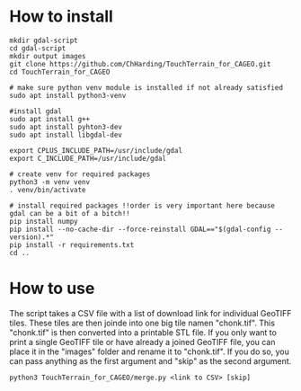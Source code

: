 # How to install
```
mkdir gdal-script
cd gdal-script
mkdir output images
git clone https://github.com/ChHarding/TouchTerrain_for_CAGEO.git
cd TouchTerrain_for_CAGEO

# make sure python venv module is installed if not already satisfied
sudo apt install python3-venv

#install gdal
sudo apt install g++
sudo apt install pyhton3-dev
sudo apt install libgdal-dev

export CPLUS_INCLUDE_PATH=/usr/include/gdal
export C_INCLUDE_PATH=/usr/include/gdal

# create venv for required packages
python3 -m venv venv
. venv/bin/activate

# install required packages !!order is very important here because gdal can be a bit of a bitch!!
pip install numpy
pip install --no-cache-dir --force-reinstall GDAL=="$(gdal-config --version).*"
pip install -r requirements.txt
cd ..
```

# How to use
The script takes a CSV file with a list of download link for individual GeoTIFF tiles. These tiles 
are then joinde into one big tile namen "chonk.tif". This "chonk.tif" is then converted into a printable 
STL file. If you only want to print a single GeoTIFF tile or have already a joined GeoTIFF file, you 
can place it in the "images" folder and rename it to "chonk.tif". If you do so, you can pass anything 
as the first argument and "skip" as the second argument.


`python3 TouchTerrain_for_CAGEO/merge.py <link to CSV> [skip]`
